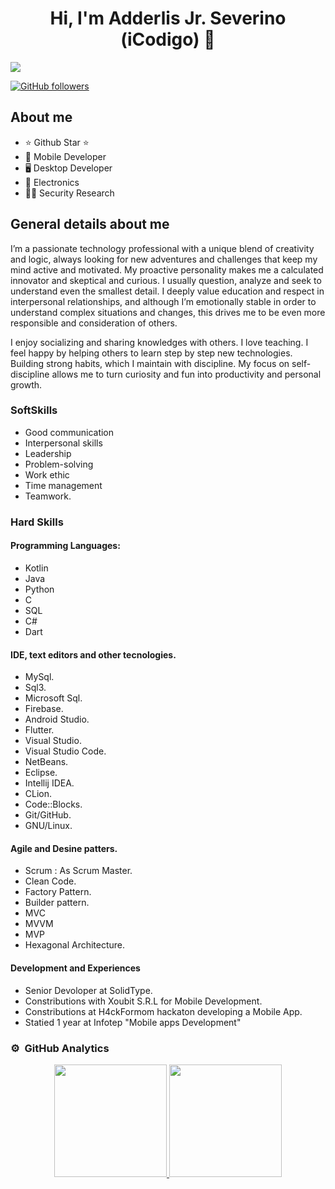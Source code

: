 <div align="center">
<h1 align="center">Hi, I'm Adderlis Jr. Severino (iCodigo) 👋</h1>
</div>
<img src="https://media.licdn.com/dms/image/v2/D4E16AQF-_zTTQbMAiQ/profile-displaybackgroundimage-shrink_350_1400/profile-displaybackgroundimage-shrink_350_1400/0/1728880670993?e=1734566400&v=beta&t=B1Ypag_VWywoBuBDI9cd3xAu-Cy8KJNv3n0tGEcMR0Q">


[![GitHub followers](https://img.shields.io/github/followers/iC0d1g0?style=social)](https://github.com/iC0d1g0)

## About me

- ⭐ Github Star ⭐ 
- 📲 Mobile Developer
- 🖥️ Desktop Developer
- 🔌 Electronics
- 👩‍💻 Security Research
  


## General details about me

I’m a passionate technology professional with a unique blend of creativity and logic, always looking for new adventures and challenges that keep my mind active and motivated. My proactive personality makes me a calculated innovator and skeptical and curious. I usually question, analyze and seek to understand even the smallest detail. I deeply value education and respect in interpersonal relationships, and although I’m emotionally stable in order to understand complex situations and changes, this drives me to be even more responsible and consideration of others.

I enjoy socializing and sharing knowledges with others. I love teaching. I feel happy by helping others to learn step by step new technologies.
 Building strong habits, which I maintain with discipline. My focus on self-discipline allows me to turn curiosity and fun into productivity and personal growth.
 
 ### SoftSkills
 
- Good communication 
- Interpersonal skills
- Leadership
- Problem-solving
- Work ethic
- Time management
- Teamwork.

### Hard Skills

#### Programming Languages: 

- Kotlin
- Java
- Python
- C
- SQL
- C#
- Dart

#### IDE, text editors and other tecnologies. 

- MySql.
- Sql3.
- Microsoft Sql.
- Firebase.
- Android Studio.
- Flutter. 
- Visual Studio.
- Visual Studio Code.
- NetBeans.
- Eclipse.
- Intellij IDEA.
- CLion.
- Code::Blocks.
- Git/GitHub.
- GNU/Linux.

#### Agile and Desine patters. 
- Scrum : As Scrum Master.
- Clean Code.
- Factory Pattern.
- Builder pattern.
- MVC
- MVVM
- MVP
- Hexagonal Architecture.


  
#### Development and Experiences 
- Senior Devoloper at SolidType.
- Constributions with Xoubit S.R.L for Mobile Development.
- Constributions at H4ckFormom hackaton developing a Mobile App.
- Statied 1 year at Infotep "Mobile apps Development"



### ⚙️ &nbsp;GitHub Analytics

<p align="center">
<a href="https://github.com/iC0d1g0">
  <img height="180em" src="https://github-readme-stats-eight-theta.vercel.app/api?username=iC0d1g0&show_icons=true&theme=algolia&include_all_commits=true&count_private=true"/>
  <img height="180em" src="https://github-readme-stats-eight-theta.vercel.app/api/top-langs/?username=ArisGuimera&layout=compact&langs_count=8&theme=algolia"/>
</a>
</p>
